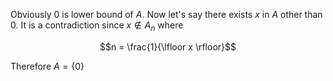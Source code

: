 Obviously 0 is lower bound of $`A`$. Now let's say there exists $`x`$ in $`A`$ other than 0. It is a contradiction since $`x \notin A_n`$ where
```math
n = \frac{1}{\lfloor x \rfloor}
```
Therefore $`A = \{0\}`$